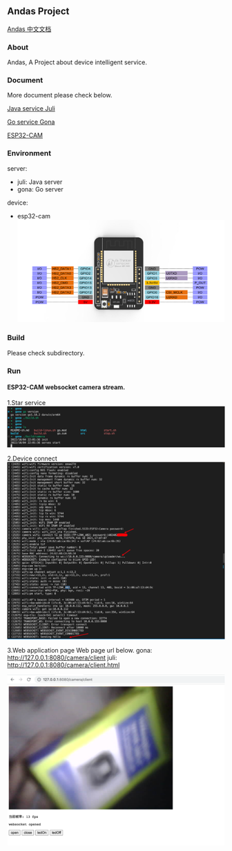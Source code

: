 <!--
 * @Author: Vitcou
 * @Date: 2022-07-21 01:47:54
 * @Description: 
-->
Andas Project
---

[Andas 中文文档](./README-zh.md)


### About

Andas, A Project about device intelligent service.

### Document

More document please check below.

[Java service Juli](./server/juli/README-zh.md)

[Go service Gona](./server/gona/README-zh.md)

[ESP32-CAM](./device/esp32-cam/README-zh.md)

### Environment
server: 
+ juli: Java server
+ gona: Go server

device:
+ esp32-cam
![ESP32-CAM](./device/esp32-cam/doc/ESP32-CAM.png)  
  
### Build

Please check subdirectory.

### Run
#### ESP32-CAM websocket camera stream.
1.Star service
![](.assets/2022-10-04-22-17-07.png)

2.Device connect
![](.assets/2022-10-04-23-06-41.png)

3.Web application page
Web page url below.
gona: http://127.0.0.1:8080/camera/client
juli: http://127.0.0.1:8080/camera/client.html

![](.assets/2022-10-04-23-10-54.png)